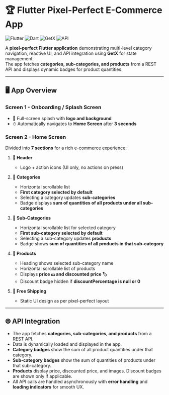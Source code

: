 # 🏆 Flutter Pixel-Perfect E-Commerce App

![Flutter](https://img.shields.io/badge/Flutter-02569B?style=for-the-badge&logo=flutter&logoColor=white)
![Dart](https://img.shields.io/badge/Dart-0175C2?style=for-the-badge&logo=dart&logoColor=white)
![GetX](https://img.shields.io/badge/GetX-FF4081?style=for-the-badge&logoColor=white)
![API](https://img.shields.io/badge/API-REST-brightgreen)

A **pixel-perfect Flutter application** demonstrating multi-level category navigation, reactive UI, and API integration using **GetX** for state management.  
The app fetches **categories, sub-categories, and products** from a REST API and displays dynamic badges for product quantities.

---

## 🖥 App Overview

### **Screen 1 - Onboarding / Splash Screen**
- 🌅 Full-screen splash with **logo and background**  
- ⏱ Automatically navigates to **Home Screen** after **3 seconds**

### **Screen 2 - Home Screen**
Divided into **7 sections** for a rich e-commerce experience:

1. **🧾 Header**
   - Logo + action icons (UI only, no actions on press)  

2. **📂 Categories**
   - Horizontal scrollable list  
   - **First category selected by default**  
   - Selecting a category updates **sub-categories**  
   - Badge displays **sum of quantities of all products under all sub-categories**  

3. **📁 Sub-Categories**
   - Horizontal scrollable list for selected category  
   - **First sub-category selected by default**  
   - Selecting a sub-category updates **products**  
   - Badge shows **sum of quantities of all products in that sub-category**  

4. **🛒 Products**
   - Heading shows selected sub-category name  
   - Horizontal scrollable list of products  
   - Displays **price 💵 and discounted price 🏷️**  
   - Discount badge hidden if **discountPercentage is null or 0**  

5. **🚚 Free Shipping**
   - Static UI design as per pixel-perfect layout  
---

## 🌐 API Integration

- The app fetches **categories, sub-categories, and products** from a REST API.  
- Data is dynamically loaded and displayed in the app.  
- **Category badges** show the sum of all product quantities under that category.  
- **Sub-category badges** show the sum of quantities of products under that sub-category.  
- **Products** display price, discounted price, and images. Discount badges are shown only if applicable.  
- All API calls are handled asynchronously with **error handling** and **loading indicators** for smooth UX.
